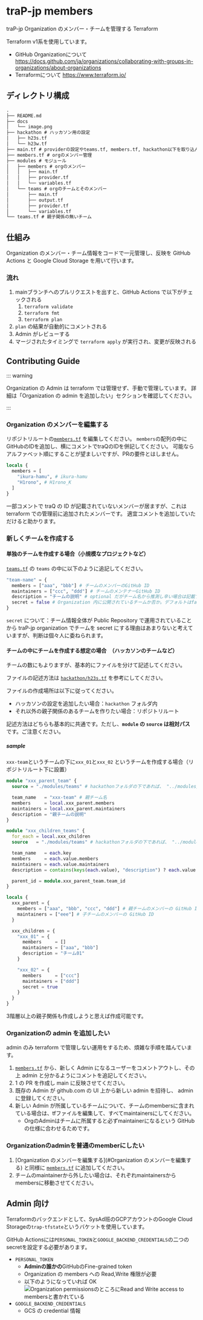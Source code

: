 # traP-jp members

traP-jp Organization のメンバー・チームを管理する Terraform

Terraform v1系を使用しています。

- GitHub Organizationについて https://docs.github.com/ja/organizations/collaborating-with-groups-in-organizations/about-organizations
- Terraformについて https://www.terraform.io/

## ディレクトリ構成

```txt
.
├── README.md
├── docs
│   └── image.png
├── hackathon # ハッカソン用の設定
│   ├── h23s.tf
│   └── h23w.tf
├── main.tf # providerの設定やteams.tf, members.tf, hackathon以下を取り込んでの実行
├── members.tf # orgのメンバー管理
├── modules # モジュール
│   ├── members # orgのメンバー
│   │   ├── main.tf
│   │   ├── provider.tf
│   │   └── variables.tf
│   └── teams # orgのチームとそのメンバー
│       ├── main.tf
│       ├── output.tf
│       ├── provider.tf
│       └── variables.tf
└── teams.tf # 親子関係の無いチーム
```

## 仕組み

Organization のメンバー・チーム情報をコードで一元管理し、反映を GitHub Actions と Google Cloud Storage を用いて行います。

### 流れ

1. mainブランチへのプルリクエストを出すと、GitHub Actions で以下がチェックされる
   1. `terraform validate`
   2. `terraform fmt`
   3. `terraform plan`
2. `plan` の結果が自動的にコメントされる
3. Admin がレビューする
4. マージされたタイミングで `terraform apply` が実行され、変更が反映される

## Contributing Guide

::: warning

Organization の Admin は terraform では管理せず、手動で管理しています。
詳細は「Organization の admin を追加したい」セクションを確認してください。

:::

### Organization のメンバーを編集する

リポジトリルートの[`members.tf`](./members.tf) を編集してください。
`members`の配列の中にGitHubのIDを追加し、横にコメントでtraQのIDを併記してください。
可能ならアルファベット順にすることが望ましいですが、PRの要件とはしません。

```tf
locals {
  members = [
    "ikura-hamu", # ikura-hamu
    "H1rono", # H1rono_K
  ]
}
```

一部コメントで traQ の ID が記載されていないメンバーが居ますが、これは terraform での管理前に追加されたメンバーです。
適宜コメントを追加していただけると助かります。

### 新しくチームを作成する

#### 単独のチームを作成する場合（小規模なプロジェクトなど）

[`teams.tf`](./teams.tf) の `teams` の中に以下のように追記してください。

```tf
"team-name" = {
  members = ["aaa", "bbb"] # チームのメンバーのGitHub ID
  maintainers = ["ccc", "ddd"] # チームのメンテナーGitHub ID
  description = "チームの説明" # optional だがチーム名から推測し辛い場合は記載すること
  secret = false # Organization 内に公開されているチームか否か。デフォルトはfalse（公開）
}
```

`secret` について：チーム情報全体が Public Repository で運用されていることから traP-jp organization でチームを secret にする理由はあまりないと考えていますが、判断は個々人に委ねられます。

#### チームの中にチームを作成する想定の場合　（ハッカソンのチームなど）

チームの数にもよりますが、基本的にファイルを分けて記述してください。

ファイルの記述方法は [`hackathon/h23s.tf`](./hackathon/h23s.tf) を参考にしてください。

ファイルの作成場所は以下に従ってください。

- ハッカソンの設定を追加したい場合：`hackathon` フォルダ内
- それ以外の親子関係のあるチームを作りたい場合：リポジトリルート

記述方法はどちらも基本的に共通です。ただし、**`module` の `source` は相対パス** です。ご注意ください。

##### sample

`xxx-team`というチームの下に`xxx_01`と`xxx_02` というチームを作成する場合（リポジトリルート下に設置）

```tf
module "xxx_parent_team" {
  source = "./modules/teams" # hackathonフォルダの下であれば、 "../modules/teams" にする

  team_name   = "xxx-team" # 親チーム名
  members     = local.xxx_parent.members
  maintainers = local.xxx_parent.maintainers
  description = "親チームの説明"
}

module "xxx_children_teams" {
  for_each = local.xxx_children
  source   = "./modules/teams" # hackathonフォルダの下であれば、 "../modules/teams" にする

  team_name   = each.key
  members     = each.value.members
  maintainers = each.value.maintainers
  description = contains(keys(each.value), "description") ? each.value.description : ""

  parent_id = module.xxx_parent_team.team_id
}

locals {
  xxx_parent = {
    members = ["aaa", "bbb", "ccc", "ddd"] # 親チームのメンバーの GitHub ID
    maintainers = ["eee"] # 子チームのメンバーの GitHub ID
  }

  xxx_children = {
    "xxx_01" = {
      members     = []
      maintainers = ["aaa", "bbb"]
      description = "チーム01"
    }

    "xxx_02" = {
      members     = ["ccc"]
      maintainers = ["ddd"]
      secret = true
    }
  }
}
```

3階層以上の親子関係も作成しようと思えば作成可能です。

### Organizationの admin を追加したい

admin のみ terraform で管理しない運用をするため、煩雑な手順を踏んています。

1. [`members.tf`](./members.tf) から、新しく Admin になるユーザーをコメントアウトし、その上 admin と分かるようにコメントを追記してください。
2. 1 の PR を作成し main に反映させてください。
3. 既存の Admin が github.com の UI 上から新しい admin を招待し、 admin に登録してください。
4. 新しい Admin が所属しているチームについて、チームのmembersに含まれている場合は、tfファイルを編集して、すべてmaintainersにしてください。
   - OrgのAdminはチームに所属すると必ずmaintainerになるという GitHub の仕様に合わせるためです。

### Organizationのadminを普通のmemberにしたい

1. [Organization のメンバーを編集する](#Organization のメンバーを編集する) と同様に [`members.tf`](./members.tf) に追加してください。
2. チームのmaintainerから外したい場合は、それぞれmaintainersからmembersに移動させてください。

## Admin 向け

Terraformのバックエンドとして、SysAd班のGCPアカウントのGoogle Cloud Storageの`trap-tfstate`というバケットを使用しています。

GitHub Actionsには`PERSONAL_TOKEN`と`GOOGLE_BACKEND_CREDENTIALS`の二つのsecretを設定する必要があります。

- `PERSONAL_TOKEN`
  - **Adminの誰かの**GitHubのFine-grained token
  - Organization の members への Read,Write 権限が必要
  - 以下のようになっていれば OK
  ![Organization permissionsのところにRead and Write access to membersと書かれている](docs/image.png)
- `GOOGLE_BACKEND_CREDENTIALS`
  - GCS の credential 情報
